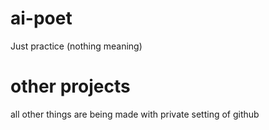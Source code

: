  # ai-poet
 Just practice (nothing meaning) 
 
 # other projects 
 all other things are being made with private setting of github
